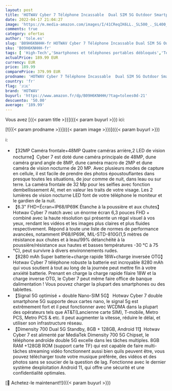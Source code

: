 ```yaml
---
layout: post
title: 'HOTWAV Cyber 7 Téléphone Incassable  Dual SIM 5G Outdoor Smartphone  6.3" FHD+ 8280 mAh Batterie  48MP+32MP Smartphone Antichoc Étanche  8G+128GB Android 11 IP68/IP69K/NFC/OTG/GPS'
date: 2022-04-17 21:04:27
image: 'https://m.media-amazon.com/images/I/41CReqIK6LL._SL500_._SL400_.jpg'
comments: true
category: ofertas
author: 'tole.es'
slug: 'B09H6KNHHH-fr HOTWAV Cyber 7 Téléphone Incassable Dual SIM 5G Outdoor...'
sku: 'B09H6KNHHH-fr'
tags: [ 'High-Tech','Smartphones et téléphones portables débloqués','Téléphones portables et accessoires','hotwav','🇫🇷', ]
actualPrice: 189.99 EUR
currency: EUR
price: 189.99
comparePrice: 379.99 EUR
prodname: 'HOTWAV Cyber 7 Téléphone Incassable  Dual SIM 5G Outdoor Smartphone  6.3" FHD+ 8280 mAh Batterie  48MP+32MP Smartphone Antichoc Étanche  8G+128GB Android 11 IP68/IP69K/NFC/OTG/GPS'
country: 'fr'
flag: '🇫🇷'
brand: 'HOTWAV'
buyurl: 'https://www.amazon.fr/dp/B09H6KNHHH/?tag=tolees0d-21'
descuento: '50.00'
average: '189.99'
---
```


Vous avez [{{< param title >}}]({{< param buyurl >}}) ici:

[![{{< param prodname >}}]({{< param image >}})]({{< param buyurl >}})

ℹ️:

- 【32MP Caméra frontale+48MP Quatre caméras arrière,2 LED de vision nocturne】Cyber 7 est doté dune caméra principale de 48MP, dune caméra grand angle de 8MP, dune caméra macro de 2MP et dune caméra de vision nocturne de 20 MP. Avec plusieurs modes de capture en cellule, il est facile de prendre des photos époustouflantes dans presque toutes les situations, de jour comme de nuit, dans leau ou sur terre. La caméra frontale de 32 Mp pour les selfies avec fonction dembellissement AI, met en valeur les traits de votre visage. Les 2 lumières de vision nocturne LED font de votre téléphone le moniteur et le gardien de la nuit.
- 【6.3" FHD+Écran+IP68/IP69K Étanche à la poussière et aux chutes】 Hotwav Cyber 7 match avec un énorme écran 6,3 pouces FHD + combiné avec la haute résolution qui présente un régal visuel à vos yeux, rendant les vidéos et les images plus claires et plus fluides respectivement. Répond à toute une liste de normes de performance avancées, notamment IP68/IP69K, MIL-STD-810G(1,5 mètres de résistance aux chutes et à leau/99% détanchéité à la poussière/résistance aux hautes et basses températures -30 °C à 75 °C), peut survivre à divers environnements rudes.
- 【8280 mAh Super batterie+charge rapide 18W+charge inversée OTG】Hotwav Cyber 7 téléphone robuste la batterie est incroyable 8280 mAh qui vous soutient à tout au long de la journée peut mettre fin à votre anxiété batterie. Prenant en charge la charge rapide filaire 18W et la charge inverse OTG, le Cyber 7 peut même faire office de banque dalimentation ! Vous pouvez charger la plupart des smartphones ou des tablettes.
- 【Signal 5G optimisé + double Nano-SIM 5G】 Hotwav Cyber 7 double smartphone 5G supporte deux cartes nano, le signal 5g est extrêmement fort et il peut fonctionner avec WCDMA dans la plupart des opérateurs tels que AT&T(Lancienne carte SIM), T-mobile, Metro PCS, Metro PCS & etc. Il peut augmenter la vitesse, réduire le délai, et utiliser son infrastructure réseau.
- 【Dimensity 700 Dual 5G Standby, 8GB + 128GB, Android 11】Hotwav Cyber 7 est alimenté par MediaTek Dimensity 700 5G Chipset, le téléphone androïde double 5G excelle dans les tâches multiples. 8GB RAM +128GB ROM (support carte TF) qui est capable de faire multi-tâches streaming vidéo fonctionnent aussi bien quils peuvent être, vous pouvez télécharger toute votre musique préférée, des vidéos et des photos sans se soucier de la question de lag. Fonctionne avec le dernier système dexploitation Android 11, qui offre une sécurité et une confidentialité optimales.

[🛒 Achetez-le maintenant!!]({{< param buyurl >}})
